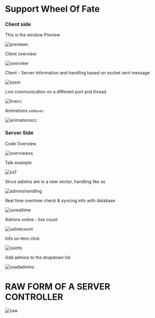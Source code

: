 # Support Wheel Of Fate


### Client side


This is the window Preview


![previewc](pics/ezpreview.gif)

Client overview

![overview](pics/overvieew.png)


Client - Server information and handling based on socket sent message

![sssm](pics/Screenshot_2.png)


Live communication on a different port and thread

![livecc](pics/screenshot_3.png)


Animations `onHover`

![animationscc](pics/Screenshot_4.png)



### Server Side

Code Overview

![overviewss](pics/Screenshot_6.png)


Talk example

![ssT](pics/Screenshot_5.png)


Since admins are in a new vector, handling like so

![adminshandling](pics/Screenshot_7.png)


Real time overtime check & syncing info with database

![ssrealtime](pics/Screenshot_8.png)


Admins online - live count

![sslivecount](pics/Screenshot_10.png)


Info on item click

![ssinfo](pics/Screenshot_11.png)


Add admins to the dropdown list

![ssadadmins](pics/Screenshot_11.png)

# RAW FORM OF A SERVER CONTROLLER 

![raw](pics/Screenshot_13.png)



